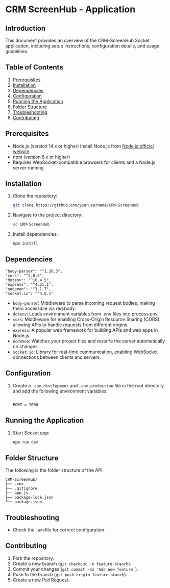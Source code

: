# CRM ScreenHub  - Application

## Introduction

This document provides an overview of the CRM-ScreenHub Socket application, including setup instructions, configuration details, and usage guidelines.

## Table of Contents

1. [Prerequisites](#prerequisites)
2. [Installation](#installation)
3. [Dependencies](#Dependencies)
4. [Configuration](#configuration)
5. [Running the Application](#running-the-application)
6. [Folder Structure](#folder-structure)
7. [Troubleshooting](#troubleshooting)
8. [Contributing](#contributing)

## Prerequisites

- Node.js (version 14.x or higher) Install Node.js from [Node.js official website](https://nodejs.org/)
- npm (version 6.x or higher)
- Requires WebSocket-compatible browsers for clients and a Node.js server running

## Installation

1. Clone the repository:
    ```sh
    git clone https://github.com/yourusername/CRM-ScreenHub
    ```
2. Navigate to the project directory:
    ```sh
    cd CRM-ScreenHub
    ```
3. Install dependencies:
    ```sh
    npm install
    ```

## Dependencies

```
"body-parser": "^1.20.3",
"cors": "^2.8.5",
"dotenv": "^16.4.5",
"express": "^4.21.1",
"nodemon": "^3.1.7",
"socket.io": "^4.8.1"
```

- `body-parser`: Middleware to parse incoming request bodies, making them accessible via req.body.
- `dotenv`: Loads environment variables from .env files into process.env.
- `cors`: Middleware for enabling Cross-Origin Resource Sharing (CORS), allowing APIs to handle requests from different origins.
- `express`: A popular web framework for building APIs and web apps in Node.js.
- `nodemon`: Watches your project files and restarts the server automatically on changes.
- `socket.io`: Library for real-time communication, enabling WebSocket connections between clients and servers.

## Configuration

1. Create a `.env.development` and `.env.production` file in the root directory and add the following environment variables:
    ```env

    PORT = 7000

    ```

## Running the Application

1. Start Socket app:
    ```sh
    npm run dev
    ```

## Folder Structure

The following is the folder structure of the API:

```
CRM-ScreenHub/
├── .env
├── .gitignore
├── app.js
├── package-lock.json
└── package.json
```

## Troubleshooting

- Check the `.env`file for correct configuration.

## Contributing

1. Fork the repository.
2. Create a new branch (`git checkout -b feature-branch`).
3. Commit your changes (`git commit -am 'Add new feature'`).
4. Push to the branch (`git push origin feature-branch`).
5. Create a new Pull Request.